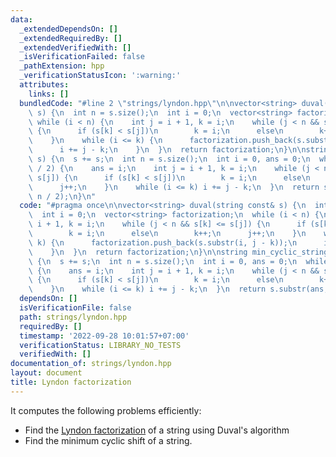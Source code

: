 ```yaml
---
data:
  _extendedDependsOn: []
  _extendedRequiredBy: []
  _extendedVerifiedWith: []
  _isVerificationFailed: false
  _pathExtension: hpp
  _verificationStatusIcon: ':warning:'
  attributes:
    links: []
  bundledCode: "#line 2 \"strings/lyndon.hpp\"\n\nvector<string> duval(string const&\
    \ s) {\n  int n = s.size();\n  int i = 0;\n  vector<string> factorization;\n \
    \ while (i < n) {\n    int j = i + 1, k = i;\n    while (j < n && s[k] <= s[j])\
    \ {\n      if (s[k] < s[j])\n        k = i;\n      else\n        k++;\n      j++;\n\
    \    }\n    while (i <= k) {\n      factorization.push_back(s.substr(i, j - k));\n\
    \      i += j - k;\n    }\n  }\n  return factorization;\n}\n\nstring min_cyclic_string(string\
    \ s) {\n  s += s;\n  int n = s.size();\n  int i = 0, ans = 0;\n  while (i < n\
    \ / 2) {\n    ans = i;\n    int j = i + 1, k = i;\n    while (j < n && s[k] <=\
    \ s[j]) {\n      if (s[k] < s[j])\n        k = i;\n      else\n        k++;\n\
    \      j++;\n    }\n    while (i <= k) i += j - k;\n  }\n  return s.substr(ans,\
    \ n / 2);\n}\n"
  code: "#pragma once\n\nvector<string> duval(string const& s) {\n  int n = s.size();\n\
    \  int i = 0;\n  vector<string> factorization;\n  while (i < n) {\n    int j =\
    \ i + 1, k = i;\n    while (j < n && s[k] <= s[j]) {\n      if (s[k] < s[j])\n\
    \        k = i;\n      else\n        k++;\n      j++;\n    }\n    while (i <=\
    \ k) {\n      factorization.push_back(s.substr(i, j - k));\n      i += j - k;\n\
    \    }\n  }\n  return factorization;\n}\n\nstring min_cyclic_string(string s)\
    \ {\n  s += s;\n  int n = s.size();\n  int i = 0, ans = 0;\n  while (i < n / 2)\
    \ {\n    ans = i;\n    int j = i + 1, k = i;\n    while (j < n && s[k] <= s[j])\
    \ {\n      if (s[k] < s[j])\n        k = i;\n      else\n        k++;\n      j++;\n\
    \    }\n    while (i <= k) i += j - k;\n  }\n  return s.substr(ans, n / 2);\n}"
  dependsOn: []
  isVerificationFile: false
  path: strings/lyndon.hpp
  requiredBy: []
  timestamp: '2022-09-28 10:01:57+07:00'
  verificationStatus: LIBRARY_NO_TESTS
  verifiedWith: []
documentation_of: strings/lyndon.hpp
layout: document
title: Lyndon factorization
---
```


It computes the following problems efficiently:
- Find the [Lyndon factorization](https://cp-algorithms.com/string/lyndon_factorization.html) of a string using Duval's algorithm
- Find the minimum cyclic shift of a string.